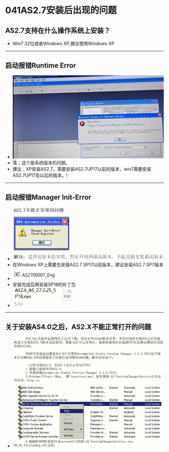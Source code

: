 # 041AS2.7安装后出现的问题
## AS2.7支持在什么操作系统上安装？
- Win7 32位或者Windows XP,建议使用Windows XP
---
## 启动报错Runtime Error
- ![输入图片说明](FILES/AS2.7%E8%BD%AF%E4%BB%B6%E9%97%AE%E9%A2%982.jpg)
- 答：这个是系统版本的问题。
- 建议：XP安装AS2.7，需要安装AS2.7UP17以前的版本，win7需要安装AS2.7UP17及以后的版本。!

---
## 启动报错Manager Init-Error
- ![Img](./FILES/041AS2.7安装后出现的问题.md/img-20220722105033.png)
- 在Windows XP上需要先安装AS2.7 SP17以前版本，建议安装AS2.7 SP7版本
- ![Img](./FILES/041AS2.7安装后出现的问题.md/img-20220722110657.png)
- 安装完成后再安装SP18的补丁包
- ![Img](./FILES/041AS2.7安装后出现的问题.md/img-20220722110747.png)

---
## 关于安装AS4.0之后，AS2.X不能正常打开的问题
- ![Img](./FILES/041AS2.7安装后出现的问题.md/img-20220722105233.png)
